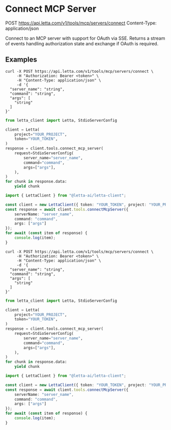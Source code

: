 # Connect MCP Server

POST https://api.letta.com/v1/tools/mcp/servers/connect
Content-Type: application/json

Connect to an MCP server with support for OAuth via SSE.
Returns a stream of events handling authorization state and exchange if OAuth is required.

## Examples

```shell
curl -X POST https://api.letta.com/v1/tools/mcp/servers/connect \
     -H "Authorization: Bearer <token>" \
     -H "Content-Type: application/json" \
     -d '{
  "server_name": "string",
  "command": "string",
  "args": [
    "string"
  ]
}'
```

```python
from letta_client import Letta, StdioServerConfig

client = Letta(
    project="YOUR_PROJECT",
    token="YOUR_TOKEN",
)
response = client.tools.connect_mcp_server(
    request=StdioServerConfig(
        server_name="server_name",
        command="command",
        args=["args"],
    ),
)
for chunk in response.data:
    yield chunk

```

```typescript
import { LettaClient } from "@letta-ai/letta-client";

const client = new LettaClient({ token: "YOUR_TOKEN", project: "YOUR_PROJECT" });
const response = await client.tools.connectMcpServer({
    serverName: "server_name",
    command: "command",
    args: ["args"]
});
for await (const item of response) {
    console.log(item);
}

```

```shell
curl -X POST https://api.letta.com/v1/tools/mcp/servers/connect \
     -H "Authorization: Bearer <token>" \
     -H "Content-Type: application/json" \
     -d '{
  "server_name": "string",
  "command": "string",
  "args": [
    "string"
  ]
}'
```

```python
from letta_client import Letta, StdioServerConfig

client = Letta(
    project="YOUR_PROJECT",
    token="YOUR_TOKEN",
)
response = client.tools.connect_mcp_server(
    request=StdioServerConfig(
        server_name="server_name",
        command="command",
        args=["args"],
    ),
)
for chunk in response.data:
    yield chunk

```

```typescript
import { LettaClient } from "@letta-ai/letta-client";

const client = new LettaClient({ token: "YOUR_TOKEN", project: "YOUR_PROJECT" });
const response = await client.tools.connectMcpServer({
    serverName: "server_name",
    command: "command",
    args: ["args"]
});
for await (const item of response) {
    console.log(item);
}

```